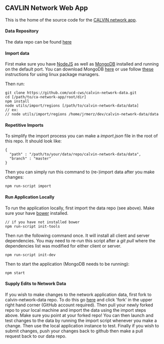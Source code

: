 ## CAVLIN Network Web App

This is the home of the source code for the [CALVIN network app](http://cwn.casil.ucdavis.edu).

#### Data Repository

The data repo can be found [here](https://github.com/ucd-cws/calvin-network-data)

#### Import data

First make sure you have [NodeJS](https://nodejs.org/) as well as [MongoDB](https://www.mongodb.com/) installed and running
on the default port.  You can download MongoDB [here](https://www.mongodb.org/downloads) or use follow [these](http://docs.mongodb.org/manual/administration/install-on-linux/) instructions for using linux package managers.

Then run:

 ```
git clone https://github.com/ucd-cws/calvin-network-data.git
cd [/path/to/ca-network-app/root/dir]
npm install
node utils/import/regions [/path/to/calvin-network-data/data]
// ex:
// node utils/import/regions /home/jrmerz/dev/calvin-network-data/data
```

#### Repetitive Imports

To simplify the import process you can make a _import.json_ file in the
root of this repo.  It should look like:

```
{
  "path" : "/path/to/your/data/repo/calvin-network-data/data",
  "branch" : "master"
}
```

Then you can simply run this command to (re-)import data after you make changes:

```
npm run-script import
```

#### Run Application Locally

To run the application locally, first import the data repo (see above).  Make sure your have [bower](http://bower.io) installed.
```
// if you have not installed bower
npm run-script init-tools
```
Then run the following command once.  It will install all client and server dependencies.  You may need to re-run this script after a _git pull_ where the dependencies list was modified for either client or server.
```
npm run-script init-dev
```
Then to start the application (MongoDB needs to be running):
```
npm start
```

#### Supply Edits to Network Data

If you wish to make changes to the network application data, first fork to calvin-network-data
repo.  To do this go [here](https://github.com/ucd-cws/calvin-network-data) and click 'fork' in the upper right hand corner
(GitHub account required).  Then pull your newly forked repo to your local machine
and import the data using the import steps above.  Make sure you point at your forked repo!
You can then launch and test changes to the data by running the import script whenever
you make a change.  Then use the local application instance to test.  Finally if
you wish to submit changes, push your changes back to github then make a pull request
back to our data repo.

